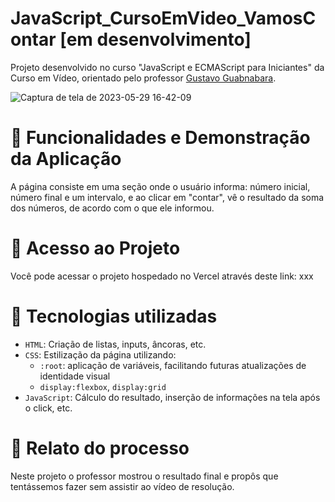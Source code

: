 # JavaScript_CursoEmVideo_VamosContar [em desenvolvimento]
Projeto desenvolvido no curso "JavaScript e ECMAScript para Iniciantes" da Curso em Vídeo, orientado pelo professor [Gustavo Guabnabara](https://github.com/gustavoguanabara).

![Captura de tela de 2023-05-29 16-42-09](https://github.com/karinoniesko/JavaScript_CursoEmVideo_VamosContar/assets/126200406/3c238f5b-e946-43e4-a366-2083ba458e4a)


# :round_pushpin: Funcionalidades e Demonstração da Aplicação
A página consiste em uma seção onde o usuário informa: número inicial, número final e um intervalo, e ao clicar em "contar", vê o resultado da soma dos números, de acordo com o que ele informou.

# :round_pushpin: Acesso ao Projeto
Você pode acessar o projeto hospedado no Vercel através deste link: xxx

# :round_pushpin: Tecnologias utilizadas
- `HTML`: Criação de listas, inputs, âncoras, etc.
- `CSS`: Estilização da página utilizando:
  - `:root`: aplicação de variáveis, facilitando futuras atualizações de identidade visual
  - `display:flexbox`, `display:grid`
- `JavaScript`: Cálculo do resultado, inserção de informações na tela após o click, etc.
  
# :round_pushpin: Relato do processo
Neste projeto o professor mostrou o resultado final e propôs que tentássemos fazer sem assistir ao vídeo de resolução. 
